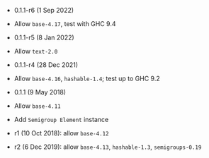 * 0.1.1-r6 (1 Sep 2022)

- Allow `base-4.17`, test with GHC 9.4

* 0.1.1-r5 (8 Jan 2022)

- Allow `text-2.0`

* 0.1.1-r4 (28 Dec 2021)

- Allow `base-4.16`, `hashable-1.4`; test up to GHC 9.2

* 0.1.1 (9 May 2018)

- Allow `base-4.11`
- Add `Semigroup Element` instance

- r1 (10 Oct 2018): allow `base-4.12`
- r2 (6 Dec 2019): allow `base-4.13`, `hashable-1.3`, `semigroups-0.19`

